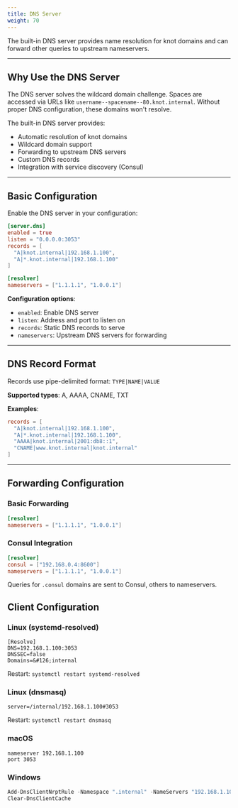 ```yaml
---
title: DNS Server
weight: 70
---
```


The built-in DNS server provides name resolution for knot domains and can forward other queries to upstream nameservers.

---

## Why Use the DNS Server

The DNS server solves the wildcard domain challenge. Spaces are accessed via URLs like `username--spacename--80.knot.internal`. Without proper DNS configuration, these domains won't resolve.

The built-in DNS server provides:
- Automatic resolution of knot domains
- Wildcard domain support
- Forwarding to upstream DNS servers
- Custom DNS records
- Integration with service discovery (Consul)

---

## Basic Configuration

Enable the DNS server in your configuration:

```toml {filename=knot.toml}
[server.dns]
enabled = true
listen = "0.0.0.0:3053"
records = [
  "A|knot.internal|192.168.1.100",
  "A|*.knot.internal|192.168.1.100"
]

[resolver]
nameservers = ["1.1.1.1", "1.0.0.1"]
```

**Configuration options**:
- `enabled`: Enable DNS server
- `listen`: Address and port to listen on
- `records`: Static DNS records to serve
- `nameservers`: Upstream DNS servers for forwarding

---

## DNS Record Format

Records use pipe-delimited format: `TYPE|NAME|VALUE`

**Supported types**: A, AAAA, CNAME, TXT

**Examples**:

```toml
records = [
  "A|knot.internal|192.168.1.100",
  "A|*.knot.internal|192.168.1.100",
  "AAAA|knot.internal|2001:db8::1",
  "CNAME|www.knot.internal|knot.internal"
]
```

---

## Forwarding Configuration

### Basic Forwarding

```toml
[resolver]
nameservers = ["1.1.1.1", "1.0.0.1"]
```

### Consul Integration

```toml
[resolver]
consul = ["192.168.0.4:8600"]
nameservers = ["1.1.1.1", "1.0.0.1"]
```

Queries for `.consul` domains are sent to Consul, others to nameservers.

## Client Configuration

### Linux (systemd-resolved)

```text {filename="/etc/systemd/resolved.conf.d/knot.conf"}
[Resolve]
DNS=192.168.1.100:3053
DNSSEC=false
Domains=&#126;internal
```

Restart: `systemctl restart systemd-resolved`

### Linux (dnsmasq)

```text {filename="/etc/dnsmasq.conf.d/knot.conf"}
server=/internal/192.168.1.100#3053
```

Restart: `systemctl restart dnsmasq`

### macOS

```text {filename="/etc/resolver/internal"}
nameserver 192.168.1.100
port 3053
```

### Windows

```powershell
Add-DnsClientNrptRule -Namespace ".internal" -NameServers "192.168.1.100"
Clear-DnsClientCache
```


